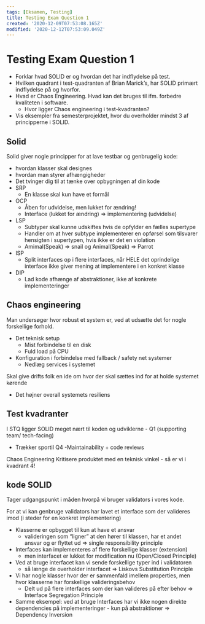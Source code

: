 ```yaml
---
tags: [Eksamen, Testing]
title: Testing Exam Question 1
created: '2020-12-09T07:53:08.165Z'
modified: '2020-12-12T07:53:09.049Z'
---
```


# Testing Exam Question 1
- Forklar hvad SOLID er og hvordan det har indflydelse på test.
- Hvilken quadrant i test-quadranten af Brian Marick’s, har SOLID primært indflydelse på og hvorfor.
- Hvad er Chaos Engineering. Hvad kan det bruges til ifm. forbedre kvaliteten i software. 
    - Hvor ligger Chaos engineering i test-kvadranten?
- Vis eksempler fra semesterprojektet, hvor du overholder mindst 3 af principperne i SOLID.

## Solid
Solid giver nogle principper for at lave testbar og genbrugelig kode:
- hvordan klasser skal designes
- hvordan man styrer afhængigheder
- Det tvinger dig til at tænke over opbygningen af din kode  
- SRP
   - En klasse skal kun have et formål
- OCP
   - Åben for udvidelse, men lukket for ændring!
   - Interface (lukket for ændring) => implementering (udvidelse) 
- LSP
   - Subtyper skal kunne udskiftes hvis de opfylder en fælles supertype
   - Handler om at hver subtype implementerer en opførsel som tilsvarer hensigten i supertypen, hvis ikke er det en violation
   - Amimal(Speak) => snail og Animal(Speak) => Parrot
- ISP
   - Split interfaces op i flere interfaces, når HELE det oprindelige interface ikke giver mening at implementere i en konkret klasse
- DIP
   - Lad kode afhænge af abstraktioner, ikke af konkrete implementeringer

## Chaos engineering
Man undersøger hvor robust et system er, ved at udsætte det for nogle forskellige forhold.
- Det teknisk setup
    - Mist forbindelse til en disk
    - Fuld load på CPU
- Konfiguration i forbindelse med fallback / safety net systemer
    - Nedlæg services i systemet

Skal give drifts folk en ide om hvor der skal sættes ind for at holde systemet kørende
- Det højner overall systemets resiliens

## Test kvadranter
I STQ ligger SOLID meget nært til koden og udviklerne - Q1 (supporting team/ tech-facing)
- Trækker sportil Q4
    -Maintainability + code reviews

Chaos Engineering Kritisere produktet med en teknisk vinkel - så er vi i kvadrant 4!

## kode SOLID
Tager udgangspunkt i måden hvorpå vi bruger validators i vores kode.

For at vi kan genbruge validators har lavet et interface som der valideres imod (i steder for en konkret implementering)
- Klasserne er opbygget til kun at have et ansvar 
  - valideringen som “ligner” at den hører til klassen, har et andet ansvar og er flyttet ud => single responsibility principle
- Interfaces kan implementeres af flere forskellige klasser (extension) 
  - men interfacet er lukket for modification nu (Open/Closed Principle)
- Ved at bruge interfacet kan vi sende forskellige typer ind i validatoren 
  - så længe de overholder interfacet => Liskovs Substitution Principle
- Vi har nogle klasser hvor der er sammenfald imellem properties, men hvor klasserne har forskellige valideringsbehov
  - Delt ud på flere interfaces som der kan valideres på efter behov  => Interface Segregation Principle
- Samme eksempel: ved at bruge Interfaces har vi ikke nogen direkte dependencies på implementeringer - kun på abstraktioner => Dependency Inversion

